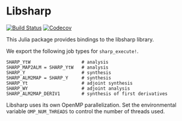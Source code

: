 # Libsharp

[![Build Status](https://github.com/ziotom78/Libsharp.jl/workflows/Tests/badge.svg)](https://github.com/ziotom78/Libsharp.jl/actions?query=workflow%3A%22Tests%22)
[![Codecov](https://codecov.io/gh/ziotom78/Libsharp.jl/branch/master/graph/badge.svg)](https://codecov.io/gh/ziotom78/Libsharp.jl)

This Julia package provides bindings to the libsharp library.

We export the following job types for `sharp_execute!`.
```
SHARP_YtW                   # analysis
SHARP_MAP2ALM = SHARP_YtW   # analysis
SHARP_Y                     # synthesis
SHARP_ALM2MAP = SHARP_Y     # synthesis
SHARP_Yt                    # adjoint synthesis
SHARP_WY                    # adjoint analysis
SHARP_ALM2MAP_DERIV1        # synthesis of first derivatives
```

Libsharp uses its own OpenMP parallelization. Set the environmental variable `OMP_NUM_THREADS` to control the number of threads used.
